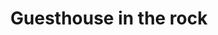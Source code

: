 ---
layout: instagram
title:  "Guesthouse in the rock"
media:
  - url: "instagram/457365351_3726828937590459_3453709907573454909_n_18066299707537078.jpg"
    alt: ""
  - url: "instagram/458208386_1033619164977039_1605660248592276659_n_18015088535304410.jpg"
    alt: ""
    tagged:
      - handle: "kerryahayward"
        x: 49
        y: 85
type: "post"
seo:
  hidden: true
location: Switzerland
postdate: 2024-06-12
---
